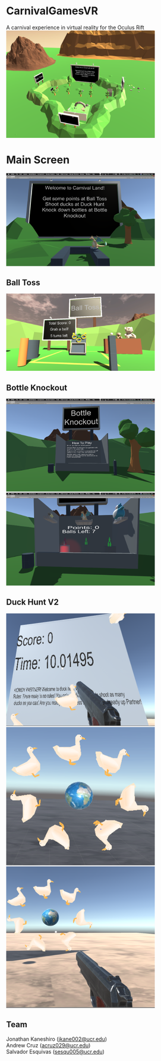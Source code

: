 # CarnivalGamesVR
A carnival experience in virtual reality for the Oculus Rift<br>
<img src="https://github.com/jkane002/CarnivalGamesVR/blob/master/img/carnival.png"  width="400"/>


# Main Screen
<img src="https://github.com/jkane002/CarnivalGamesVR/blob/master/img/image2.png"  width="400"/>


## Ball Toss
<img src="https://github.com/jkane002/CarnivalGamesVR/blob/master/img/balltoss.png"  width="400"/>


## Bottle Knockout
<img src="https://github.com/jkane002/CarnivalGamesVR/blob/master/img/image4.png"  width="400"/>
<img src="https://github.com/jkane002/CarnivalGamesVR/blob/master/img/image1.png"  width="400"/>


## Duck Hunt V2
<img src="https://github.com/jkane002/CarnivalGamesVR/blob/master/img/image6.png"  width="400"/>
<img src="https://github.com/jkane002/CarnivalGamesVR/blob/master/img/image7.png"  width="400"/>
<img src="https://github.com/jkane002/CarnivalGamesVR/blob/master/img/image9.png"  width="400"/>



## Team
Jonathan Kaneshiro (jkane002@ucr.edu)<br>
Andrew Cruz (acruz029@ucr.edu)<br>
Salvador Esquivas (sesqu005@ucr.edu)
